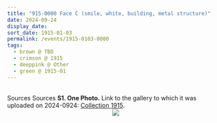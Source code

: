 ```yaml
---
title: "915-0000 Face C (smile, white, building, metal structure)"
date: 2024-09-24
display_date: 
sort_date: 1915-01-03
permalink: /events/1915-0103-0000
tags:
  - brown @ TBD  
  - crimson @ 1915
  - deeppink @ Other
  - green @ 1915-01
---
```


<br>

<wave-list>
  <list-title color="DarkSeaGreen" width="40">Sources</list-title>
  <list-title color="DarkSeaGreen" width="40">Sources</list-title>
  <list-item color="BlanchedAlmond"  width="280"><b>S1. One Photo.</b> Link to the gallery to which it was uploaded on 2024-0924: <a href="https://eternalmoments.smugmug.com/Collections/Mahipalsingh-Jaisingh-Raul-Collection/1915">Collection 1915</a>.</list-item>
</wave-list>

<div style="text-align: center"><img src="https://pub-bcc3cbe9b1e94ba1ac28915f7a3900fa.r2.dev/1915-0000_Face_C_(smile_white_building_metal_structure)_01_(from_tif)_(Mahipalsingh_Jaisingh_Raul_Collection_scanned_by_Ankit_Khare).jpg" /></div>